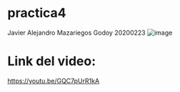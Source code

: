 # practica4
Javier Alejandro Mazariegos Godoy
20200223
![image]()

# Link del video:
https://youtu.be/GQC7pUrR1kA
